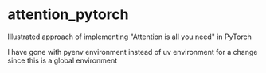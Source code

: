 # attention_pytorch
Illustrated approach of implementing "Attention is all you need" in PyTorch

I have gone with pyenv environment instead of uv environment for a change since this is a global environment
